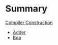 # Summary

[Compiler Construction](./index.md)

- [Adder](./week1/index.md)
- [Boa](./week2/index.md)